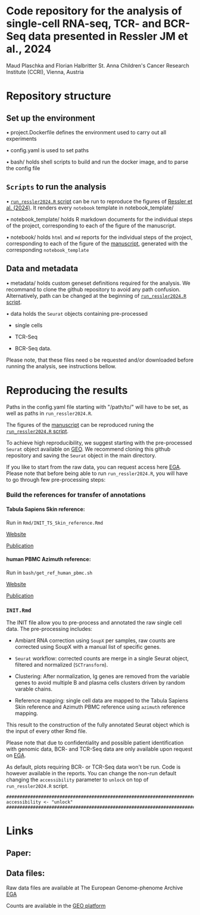 # Code repository for the analysis of single-cell RNA-seq, TCR- and BCR-Seq data presented in Ressler JM et al., 2024
Maud Plaschka and Florian Halbritter
St. Anna Children's Cancer Research Institute (CCRI), Vienna, Austria

# Repository structure

## Set up the environment

•	project.Dockerfile defines the environment used to carry out all experiments

•	config.yaml is used to set paths

•	bash/ holds shell scripts to build and run the docker image, and to parse the config file


## `Scripts` to run the analysis
•	[`run_ressler2024.R` script](https://github.com/cancerbits/ressler2024_neobcc/blob/main/run_ressler2024.R) can be run to reproduce the figures of [Ressler et al. (2024)](). It renders every `notebook` template in notebook_template/

•	notebook_template/ holds R markdown documents for the individual steps of the project, corresponding to each of the figure of the manuscript.

•	notebook/ holds `html` and `md` reports for the individual steps of the project, corresponding to each of the figure of the [manuscript](), generated with the corresponding `notebook_template`

## Data and metadata
•	metadata/ holds custom geneset definitions required for the analysis. We recommand to clone the github repository to avoid any path confusion. Alternatively, path can be changed at the beginning of [`run_ressler2024.R` script](https://github.com/cancerbits/ressler2024_neobcc/blob/main/run_ressler2024.R). 

•	data holds the `Seurat` objects containing pre-processed 
	
- single cells

- TCR-Seq
	
- BCR-Seq data.

Please note, that these files need o be requested and/or downloaded before running the analysis, see instructions bellow.  

# Reproducing the results

Paths in the config.yaml file starting with "/path/to/" will have to be set, as well as paths in `run_ressler2024.R`.

The figures of the [manuscript]() can be reproduced runing the [`run_ressler2024.R` script](https://github.com/cancerbits/ressler2024_neobcc/blob/main/run_ressler2024.R). 

To achieve high reproducibility, we suggest starting with the pre-processed `Seurat` object available on [GEO](). 
We recommend cloning this github repository and saving the `Seurat` object in the main directory. 

If you like to start from the raw data, you can request access here [EGA](https://ega-archive.org/datasets/EGAD50000000371). 
Please note that before being able to run `run_ressler2024.R`, you will have to go through few pre-processing steps: 

### Build the references for transfer of annotations

#### Tabula Sapiens Skin reference:

Run in `Rmd/INIT_TS_Skin_reference.Rmd`

[Website](https://cellxgene.cziscience.com/collections/e5f58829-1a66-40b5-a624-9046778e74f5)

[Publication](https://www.ncbi.nlm.nih.gov/pmc/articles/PMC9812260/)

#### human PBMC Azimuth reference:

Run in `bash/get_ref_human_pbmc.sh`

[Website](https://azimuth.hubmapconsortium.org/references/#Human%20-%20PBMC)

[Publication](https://www.biorxiv.org/content/10.1101/2020.10.12.335331v1)

### `INIT.Rmd`

The INIT file allow you to pre-process and annotated the raw single cell data.
The pre-processing includes:

- Ambiant RNA correction using `SoupX` per samples, raw counts are corrected using SoupX with a manual list of specific genes.

- `Seurat` workflow: corrected counts are merge in a single Seurat object, filtered and normalized (`SCTransform`). 

- Clustering: After normalization, Ig genes are removed from the variable genes to avoid multiple B and plasma cells clusters driven by random varable chains.

- Reference mapping: single cell data are mapped to the Tabula Sapiens Skin reference and Azimuth PBMC reference using `azimuth` reference mapping.

This result to the construction of the fully annotated Seurat object which is the input of every other Rmd file.


Please note that due to confidentiality and possible patient identification with genomic data, BCR- and TCR-Seq data are only available upon request on [EGA](https://ega-archive.org/datasets/EGAD50000000371).

As default, plots requiring BCR- or TCR-Seq data won't be run. 
Code is however available in the reports. 
You can change the non-run default changing the `accessibility` parameter to `unlock` on top of `run_ressler2024.R` script.

```{r}
##########################################################################################
accessibility <- "unlock"
##########################################################################################
```

# Links

## Paper: 

## Data files: 

Raw data files are available at The European Genome-phenome Archive [EGA](https://ega-archive.org/datasets/EGAD50000000371)

Counts are available in the [GEO platform]()


